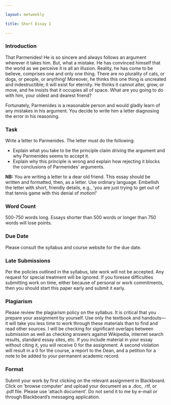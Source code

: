 ```yaml
---

layout: metweekly

title: Short Essay 1

---
```




### Introduction
That Parmenides! He is so sincere and always follows an argument wherever it takes him.  But, what a mistake. He has convinced himself that the world as we perceive it is all an illusion. Reality, he has come to be believe, comprises one and only one thing. There are no plurality of cats, or dogs, or people, or anything! Moreover, he thinks this one thing is uncreated and indestructible; it will exist for eternity. He thinks it cannot alter, grow, or move, and he insists that it occupies all of space. What are you going to do with him, your oldest and dearest friend? 

Fortunately, Parmenides is a reasonable person and would gladly learn of any mistakes in his argument. You decide to write him a letter diagnosing the error in his reasoning. 

### Task

Write a letter to Parmenides. The letter must do the following:

+ Explain what you take to be the principle claim driving the argument and why Parmenides seems to accept it. 
+ Explain why this principle is wrong and explain how rejecting it blocks the conclusions of Parmenides' arguments. 

**NB:** You are writing a letter to a dear old friend. This essay should be written and formatted, then, as a letter.  Use ordinary language. Embellish the letter with short, friendly details, e.g., 'you are just trying to get out of that tennis game with this denial of motion!' 

### Word Count

500-750 words long. Essays shorter than 500 words or longer than 750 words will lose points.

### Due Date

Please consult the syllabus and course website for the due date.

### Late Submissions

Per the policies outlined in the syllabus, late work will not be accepted. Any request for special treatment will be ignored. If you foresee difficulties submitting work on time, either because of personal or work commitments, then you should start this paper early and submit it early.

### Plagiarism

Please review the plagiarism policy on the syllabus. It is critical that you prepare your assignment by yourself. Use only the textbook and handouts—it will take you less time to work through these materials than to find and read other sources. I will be checking for significant overlaps between submission as well as checking answers against Wikipedia, internet search results, standard essay sites, etc. If you include material in your essay without citing it, you will receive 0 for the assignment. A second violation will result in a 0 for the course, a report to the Dean, and a petition for a note to be added to your permanent academic record.

### Format

Submit your work by first clicking on the relevant assignment in Blackboard. Click on ‘browse computer’ and upload your document as a .doc, .rtf, or .pdf file. Please use ‘attach document’. Do not send it to me by e-mail or through Blackboard’s messaging application.
